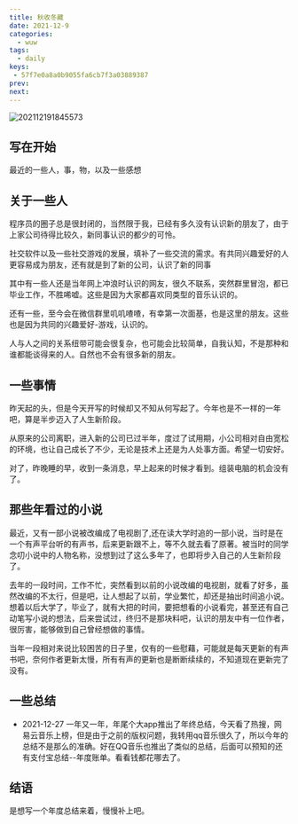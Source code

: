 ```yaml
---
title: 秋收冬藏
date: 2021-12-9
categories:
  - wuw
tags:
  - daily
keys:
 - 57f7e0a8a0b9055fa6cb7f3a03889387
prev: 
next:
---
```


![202112191845573](https://gitee.com/snowyan/image/raw/master/2021/202112191845573.png)

<!-- more -->

## 写在开始

最近的一些人，事，物，以及一些感想
## 关于一些人

程序员的圈子总是很封闭的，当然限于我，已经有多久没有认识新的朋友了，由于上家公司待得比较久，新同事认识的都少的可怜。

社交软件以及一些社交游戏的发展，填补了一些交流的需求。有共同兴趣爱好的人更容易成为朋友，还有就是到了新的公司，认识了新的同事

其中有一些人还是当年网上冲浪时认识的网友，很久不联系，突然群里冒泡，都已毕业工作，不胜唏嘘。这些是因为大家都喜欢同类型的音乐认识的。

还有一些，至今会在微信群里叽叽喳喳，有幸第一次面基，也是这里的朋友。这些也是因为共同的兴趣爱好-游戏，认识的。

人与人之间的关系纽带可能会很复杂，也可能会比较简单，自我认知，不是那种和谁都能谈得来的人。自然也不会有很多新的朋友。

## 一些事情

昨天起的头，但是今天开写的时候却又不知从何写起了。今年也是不一样的一年吧，算是半步迈入了人生新阶段。

从原来的公司离职，进入新的公司已过半年，度过了试用期，小公司相对自由宽松的环境，也让自己成长了不少，无论是技术上还是为人处事方面。希望一切安好。

对了，昨晚睡的早，收到一条消息，早上起来的时候才看到。组装电脑的机会没有了。

## 那些年看过的小说

最近，又有一部小说被改编成了电视剧了,还在读大学时追的一部小说，当时是在一个有声平台听的有声书，后来更新跟不上，等不久就去看了原著。被当时的同学念叨小说中的人物名称，没想到过了这么多年了，也即将步入自己的人生新阶段了。

去年的一段时间，工作不忙，突然看到以前的小说改编的电视剧，就看了好多，虽然改编的不太行，但是吧，让人想起了以前，学业繁忙，却还是抽出时间追小说。想着以后大学了，毕业了，就有大把的时间，要把想看的小说看完，甚至还有自己动笔写小说的想法，后来尝试过，终归不是那块料吧，认识的朋友中有一位作者，很厉害，能够做到自己曾经想做的事情。

当年一段相对来说比较困苦的日子里，仅有的一些慰藉，可能就是每天更新的有声书吧，奈何作者更新太慢，所有有声的更新也是断断续续的，不知道现在更新完了没有。
## 一些总结

- 2021-12-27
一年又一年，年尾个大app推出了年终总结，今天看了热搜，网易云音乐上榜，但是由于之前的版权问题，我转用qq音乐很久了，所以今年的总结不是那么的准确。好在QQ音乐也推出了类似的总结，后面可以预知的还有支付宝总结--年度账单。看看钱都花哪去了。

## 结语

是想写一个年度总结来着，慢慢补上吧。

